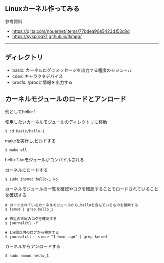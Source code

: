 ## Linuxカーネル作ってみる

参考資料
- https://qiita.com/nouernet/items/77bdea90e5423d153c8d
- https://sysprog21.github.io/lkmpg/

---

## ディレクトリ

- basic: カーネルログにメッセージを出力する程度のモジュール
- cdev: キャラクタデバイス
- procfs: /procに情報を出力する

## カーネルモジュールのロードとアンロード

例としてhello-1

使用したいカーネルモジュールのディレクトリに移動
```
$ cd basic/hello-1
```

makeを実行し,ビルドする
```
$ make all
```

hello-1.koモジュールがコンパイルされる

カーネルにロードする
```
$ sudo insmod hello-1.ko
```

カーネルモジュールの一覧を確認やログを確認することでロードされていることを確認する
```
# ロードされているカーネルモジュールから,helloを含んでいるものを検索する
$ lsmod | grep hello_1

# 直近の末尾のログを確認する
$ journalctl -f

# 1時間以内のログから検索する
$ journalctl --since "1 hour ago" | grep kernel
```

カーネルからアンロードする
```
$ sudo rmmod hello_1
```
